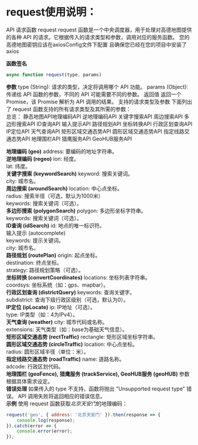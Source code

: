 request使用说明：
===
API 请求函数 request
request 函数是一个中央调度器，用于处理对高德地图提供的各种 API 的请求。它根据传入的请求类型和参数，调用对应的服务函数。
您的高德地图密钥应该在axiosConfig文件下配置
且确保您已经在您的项目中安装了axios


**函数签名**
```javascript
async function request(type, params)
```
**参数**
type (String): 请求的类型，决定将调用哪个 API 功能。
params (Object): 传递给 API 函数的参数，不同的 API 可能需要不同的参数。
返回值
返回一个 Promise，该 Promise 解析为 API 调用的结果。
支持的请求类型及参数
下面列出了 request 函数支持的所有请求类型及其所需的参数：<br>
总览：
静态地图API地理编码API
逆地理编码API
关键字搜索API
周边搜索API
多边形搜索API
ID查询API
输入提示API
路径规划API
坐标转换API
行政区划查询API
IP定位API
天气查询API
矩形区域交通态势API
圆形区域交通态势API
指定线路交通态势API
地理围栏API
猎鹰服务API
GeoHUB服务API

**地理编码 (geo)**
address: 要编码的地址字符串。<br>
**逆地理编码 (regeo)**
lon: 经度。<br>
lat: 纬度。<br>
**关键字搜索 (keywordSearch)**
keyword: 搜索关键词。<br>
city: 城市名。<br>
**周边搜索 (aroundSearch)**
location: 中心点坐标。<br>
radius: 搜索半径（可选，默认为1000米）<br>
keywords: 搜索关键词（可选）。<br>
**多边形搜索 (polygonSearch)**
polygon: 多边形坐标字符串。<br>
keywords: 搜索关键词（可选）。<br>
**ID查询 (idSearch)**
id: 地点的唯一标识符。<br>
输入提示 (autocomplete)<br>
keywords: 提示关键词。<br>
city: 城市名。<br>
**路径规划 (routePlan)**
origin: 起点坐标。<br>
destination: 终点坐标。<br>
strategy: 路径规划策略（可选）。<br>
**坐标转换 (convertCoordinates)**
locations: 坐标列表字符串。<br>
coordsys: 坐标系统（如：gps、mapbar）。<br>
**行政区划查询 (districtQuery)**
keywords: 查询关键字。<br>
subdistrict: 查询下级行政区级别（可选，默认为0）。<br>
**IP定位 (ipLocate)**
ip: IP地址（可选）。<br>
type: IP类型（如：4为IPv4）。<br>
**天气查询 (weather)**
city: 城市代码或名称。<br>
extensions: 天气类型（如：base为基础天气信息）。<br>
**矩形区域交通态势 (rectTraffic)**
rectangle: 矩形区域坐标字符串。<br>
**圆形区域交通态势 (circleTraffic)**
location: 中心点坐标。<br>
radius: 圆形区域半径（单位：米）。<br>
**指定线路交通态势 (roadTraffic)**
name: 道路名称。<br>
adcode: 行政区划代码。<br>
**地理围栏 (geoFence), 猎鹰服务 (trackService), GeoHUB服务 (geoHUB)**
参数根据具体需求设定。<br>
**错误处理**
如果传入的 type 不支持，函数将抛出 "Unsupported request type" 错误。
API 调用失败将返回相应的错误信息。<br>
**示例**
使用 request 函数获取*北京天安门*的地理编码：

```javascript
request('geo', { address: '北京天安门' }).then(response => {
    console.log(response);
}).catch(error => {
    console.error(error);
});
```

